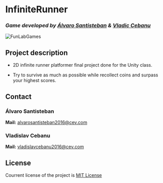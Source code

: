 # InfiniteRunner


### *Game developed by [Álvaro Santisteban](https://github.com/Montalx) & [Vladic Cebanu](https://github.com/kalyer)*  
      
    
![FunLabGames](WikiResources/Jimmy_Journey.png)

## Project description

* 2D infinite runner platformer final project done for the Unity class.

* Try to survive as much as possible while recollect coins and surpass your highest scores.

## Contact

### **Álvaro Santisteban**  
**Mail:** alvarosantisteban2016@cev.com

### **Vladislav Cebanu**   
**Mail:** vladislavcebanu2016@cev.com


## License  

Courrent license of the project is [MIT License](https://github.com/Raist3D/PlatformGame/wiki/License) 

